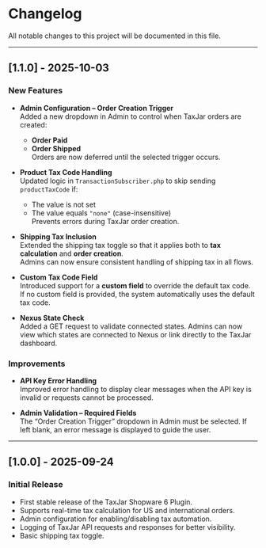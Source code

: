 # Changelog

All notable changes to this project will be documented in this file.

---

## [1.1.0] - 2025-10-03

### New Features
- **Admin Configuration – Order Creation Trigger**  
  Added a new dropdown in Admin to control when TaxJar orders are created:  
  - **Order Paid**  
  - **Order Shipped**  
  Orders are now deferred until the selected trigger occurs.

- **Product Tax Code Handling**  
  Updated logic in `TransactionSubscriber.php` to skip sending `productTaxCode` if:  
  - The value is not set  
  - The value equals `"none"` (case-insensitive)  
  Prevents errors during TaxJar order creation.

- **Shipping Tax Inclusion**  
  Extended the shipping tax toggle so that it applies both to **tax calculation** and **order creation**.  
  Admins can now ensure consistent handling of shipping tax in all flows.

- **Custom Tax Code Field**  
  Introduced support for a **custom field** to override the default tax code.  
  If no custom field is provided, the system automatically uses the default tax code.

- **Nexus State Check**  
  Added a GET request to validate connected states. Admins can now view which states are connected to Nexus or link directly to the TaxJar dashboard.

### Improvements

- **API Key Error Handling**  
  Improved error handling to display clear messages when the API key is invalid or requests cannot be processed.

- **Admin Validation – Required Fields**  
  The “Order Creation Trigger” dropdown in Admin must be selected. If left blank, an error message is displayed to guide the user.

---

## [1.0.0] - 2025-09-24

### Initial Release
- First stable release of the TaxJar Shopware 6 Plugin.
- Supports real-time tax calculation for US and international orders.
- Admin configuration for enabling/disabling tax automation.
- Logging of TaxJar API requests and responses for better visibility.
- Basic shipping tax toggle.

